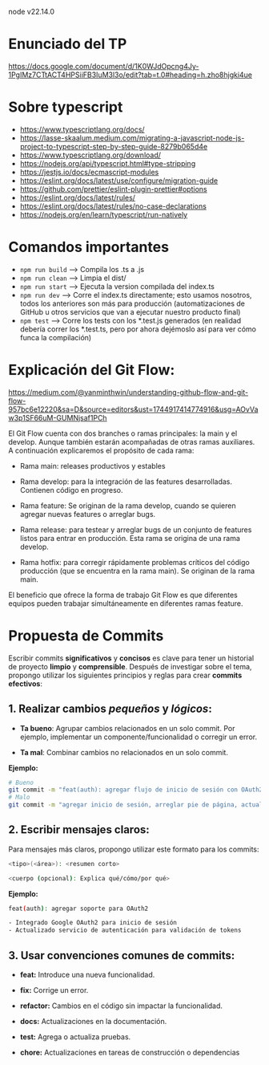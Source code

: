 node v22.14.0

# Enunciado del TP

https://docs.google.com/document/d/1K0WJdOpcng4Jy-1PgIMz7CTtACT4HPSiiFB3IuM3l3o/edit?tab=t.0#heading=h.zho8hjgki4ue

# Sobre typescript
- https://www.typescriptlang.org/docs/
- https://lasse-skaalum.medium.com/migrating-a-javascript-node-js-project-to-typescript-step-by-step-guide-8279b065d4e
- https://www.typescriptlang.org/download/
- https://nodejs.org/api/typescript.html#type-stripping
- https://jestjs.io/docs/ecmascript-modules
- https://eslint.org/docs/latest/use/configure/migration-guide
- https://github.com/prettier/eslint-plugin-prettier#options
- https://eslint.org/docs/latest/rules/
- https://eslint.org/docs/latest/rules/no-case-declarations
- https://nodejs.org/en/learn/typescript/run-natively

# Comandos importantes
- `npm run build` --> Compila los .ts a .js
- `npm run clean` --> Limpia el dist/
- `npm run start` --> Ejecuta la version compilada del index.ts
- `npm run dev` --> Corre el index.ts directamente; esto usamos nosotros, todos los anteriores son más para producción (automatizaciones de GitHub u otros servicios que van a ejecutar nuestro producto final)
- `npm test` --> Corre los tests con los *.test.js generados (en realidad debería correr los *.test.ts, pero por ahora dejémoslo así para ver cómo funca la compilación)

# Explicación del Git Flow:

https://medium.com/@yanminthwin/understanding-github-flow-and-git-flow-957bc6e12220&sa=D&source=editors&ust=1744917414774916&usg=AOvVaw3p1SF66uM-GUMNjsaf1PCh

El Git Flow cuenta con dos branches o ramas principales: la main y el develop. Aunque también estarán acompañadas de otras ramas auxiliares. A continuación explicaremos el propósito de cada rama:

- Rama main: releases productivos y estables

- Rama develop: para la integración de las features desarrolladas. Contienen código en progreso.

- Rama feature: Se originan de la rama develop, cuando se quieren agregar nuevas features o arreglar bugs.

- Rama release: para testear y arreglar bugs de un conjunto de features listos para entrar en producción. Esta rama se origina de una rama develop.

- Rama hotfix: para corregir rápidamente problemas críticos del código producción (que se encuentra en la rama main). Se originan de la rama main.

El beneficio que ofrece la forma de trabajo Git Flow es que diferentes equipos pueden trabajar simultáneamente en diferentes ramas feature. 

# Propuesta de Commits
Escribir commits **significativos** y **concisos** es clave para tener un historial de proyecto **limpio** y **comprensible**. Después de investigar sobre el tema, propongo utilizar los siguientes principios y reglas para crear **commits efectivos**:

## 1. Realizar cambios _pequeños_ y _lógicos_:
- **Ta bueno**: Agrupar cambios relacionados en un solo commit. Por ejemplo, implementar un componente/funcionalidad o corregir un error.

- **Ta mal**: Combinar cambios no relacionados en un solo commit.

**Ejemplo:**
```bash
# Bueno
git commit -m "feat(auth): agregar flujo de inicio de sesión con OAuth2"
# Malo
git commit -m "agregar inicio de sesión, arreglar pie de página, actualizar estilos"
```

## 2. Escribir mensajes claros:
Para mensajes más claros, propongo utilizar este formato para los commits:
```bash
<tipo>(<área>): <resumen corto>

<cuerpo (opcional): Explica qué/cómo/por qué>
```

**Ejemplo:**
```bash
feat(auth): agregar soporte para OAuth2

- Integrado Google OAuth2 para inicio de sesión
- Actualizado servicio de autenticación para validación de tokens
```

## 3. Usar convenciones comunes de commits: 
- **feat:** Introduce una nueva funcionalidad.

- **fix:** Corrige un error.

- **refactor:** Cambios en el código sin impactar la funcionalidad.

- **docs:** Actualizaciones en la documentación.
 
- **test:** Agrega o actualiza pruebas.
 
- **chore:** Actualizaciones en tareas de construcción o dependencias 

